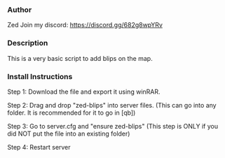 ### Author
Zed
Join my discord: https://discord.gg/682g8wpYRv

### Description
This is a very basic script to add blips on the map.

### Install Instructions
Step 1: Download the file and export it using winRAR.

Step 2: Drag and drop "zed-blips" into server files. (This can go into any folder. It is recommended for it to go in [qb])

Step 3: Go to server.cfg and "ensure zed-blips" (This step is ONLY if you did NOT put the file into an existing folder)

Step 4: Restart server
